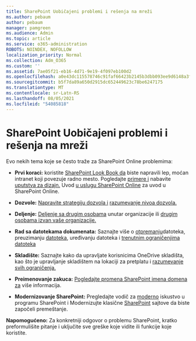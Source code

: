 ```yaml
---
title: SharePoint Uobičajeni problemi i rešenja na mreži
ms.author: pebaum
author: pebaum
manager: pamgreen
ms.audience: Admin
ms.topic: article
ms.service: o365-administration
ROBOTS: NOINDEX, NOFOLLOW
localization_priority: Normal
ms.collection: Adm_O365
ms.custom: ''
ms.assetid: 7ae05f21-eb16-4d71-9e19-4f097eb100d2
ms.openlocfilehash: a0e43dc115578746c91faf66423b2145b3dbb093ee9d6148a3fe28cc42f2d396
ms.sourcegitcommit: b5f7da89a650d2915dc652449623c78be6247175
ms.translationtype: MT
ms.contentlocale: sr-Latn-RS
ms.lasthandoff: 08/05/2021
ms.locfileid: "54085818"
---
```

# <a name="sharepoint-online-common-issues-and-resolutions"></a>SharePoint Uobičajeni problemi i rešenja na mreži

Evo nekih tema koje se često traže za SharePoint Online problemima:

- **Prvi koraci:** koristite [SharePoint Look Book da](https://lookbook.microsoft.com/assets/SharePoint_lookbook_2019.pdf) biste napravili lep, moćan intranet koji povezuje radno mesto. Pogledajte [primere i](https://lookbook.microsoft.com/) nabavite [uputstva za dizajn.](https://spdesign.azurewebsites.net/) Uvod [u uslugu SharePoint Online](https://docs.microsoft.com/sharepoint/introduction) za uvod u SharePoint Online.

- **Dozvole:** [Napravite strategiju dozvola i](https://docs.microsoft.com/sharepoint/default-sharepoint-groups) [razumevanje nivoa dozvola.](https://docs.microsoft.com/sharepoint/understanding-permission-levels)

- **Deljenje:** [Deljenje sa drugim osobama](https://docs.microsoft.com/sharepoint/default-sharepoint-groups) unutar organizacije ili [drugim osobama izvan vaše organizacije.](https://docs.microsoft.com/sharepoint/external-sharing-overview)

- **Rad sa datotekama dokumenata:** Saznajte više o [](https://support.office.com/article/Edit-a-document-in-a-document-library-02d8497f-1c13-4114-949a-b8466f639b07) [otpremanju](https://support.office.com/article/Upload-a-folder-or-files-to-a-document-library-eb18fcba-c953-4d45-8d90-8da66edeacdb)datoteka, preuzimanju [datoteka](https://support.office.com/article/Download-files-and-folders-from-OneDrive-or-SharePoint-5c7397b7-19c7-4893-84fe-d02e8fa5df05), uređivanju datoteka i [trenutnim ograničenjima datoteka](https://support.office.com/article/invalid-file-names-and-file-types-in-onedrive-onedrive-for-business-and-sharepoint-64883a5d-228e-48f5-b3d2-eb39e07630fa)

- **Skladište:** Saznajte kako da upravljate korisnicima OneDrive skladišta, kao što je upravljanje skladištem na lokaciji za pretplatu i </a> [](https://docs.microsoft.com/sharepoint/manage-site-collection-storage-limits) [razumevanje svih ograničenja.](https://docs.microsoft.com/office365/servicedescriptions/sharepoint-online-service-description/sharepoint-online-limits)

- **Preimenovanje zakuca:** [Pogledajte promena SharePoint imena domena za](https://docs.microsoft.com/sharepoint/change-your-sharepoint-domain-name) više informacija.

- **Modernizovanje SharePoint:** Pregledajte vodič za [moderno](https://docs.microsoft.com/sharepoint/guide-to-sharepoint-modern-experience) iskustvo u programu SharePoint i Modernizujte klasične [SharePoint](https://docs.microsoft.com/sharepoint/dev/transform/modernize-classic-sites) sajtove da biste započeli premeštanje.

**Napomogućeno:** Za konkretniji odgovor o problemu SharePoint, kratko preformulišite pitanje i uključite sve greške koje vidite ili funkcije koje koristite.